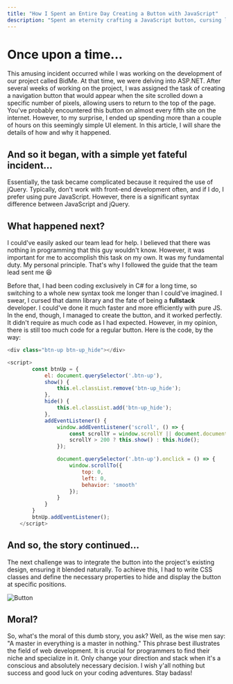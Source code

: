 ```yaml
---
title: "How I Spent an Entire Day Creating a Button with JavaScript"
description: "Spent an eternity crafting a JavaScript button, cursing libraries and fate. Moral: be a master in something, unless you enjoy code-induced hair-pulling marathons!"
---
```


# Once upon a time...

This amusing incident occurred while I was working on the development of our project
called BidMe. At that time, we were delving into ASP.NET. After several weeks of working
on the project, I was assigned the task of creating a navigation button that would appear
when the site scrolled down a specific number of pixels, allowing users to return to the
top of the page. You've probably encountered this button on almost every fifth site on
the internet. However, to my surprise, I ended up spending more than a couple of hours
on this seemingly simple UI element. In this article, I will share the details of how and why it happened.

## And so it began, with a simple yet fateful incident...

Essentially, the task became complicated because it required the use of jQuery. Typically,
don't work with front-end development often, and if I do, I prefer using pure JavaScript.
However, there is a significant syntax difference between JavaScript and jQuery.

## What happened next?

I could've easily asked our team lead for help. I believed that there was nothing in programming that this guy wouldn't know. However, it was important for me to accomplish this task on my own. It was my fundamental duty. My personal principle. That's why I followed the guide that the team lead sent me :laughing:

Before that, I had been coding exclusively in C# for a long time, so switching to a whole new syntax took me longer than I could've imagined.
I swear, I cursed that damn library and the fate of being a **fullstack** developer.
I could've done it much faster and more efficiently with pure JS. In the end, though, I managed to create the button, and it worked perfectly. It didn't require as much code as I had expected.
However, in my opinion, there is still too much code for a regular button.
Here is the code, by the way:

```js
<div class="btn-up btn-up_hide"></div>

<script>
        const btnUp = {
            el: document.querySelector('.btn-up'),
            show() {
                this.el.classList.remove('btn-up_hide');
            },
            hide() {
                this.el.classList.add('btn-up_hide');
            },
            addEventListener() {
                window.addEventListener('scroll', () => {
                    const scrollY = window.scrollY || document.documentElement.scrollTop;
                    scrollY > 200 ? this.show() : this.hide();
                });

                document.querySelector('.btn-up').onclick = () => {
                    window.scrollTo({
                        top: 0,
                        left: 0,
                        behavior: 'smooth'
                    });
                }
            }
        }
        btnUp.addEventListener();
    </script>
```

## And so, the story continued...

The next challenge was to integrate the button into the project's existing design,
ensuring it blended naturally. To achieve this, I had to write CSS classes and define
the necessary properties to hide and display the button at specific positions.

![Button](https://i.ibb.co/M8tm9K5/2023-07-07-031935.jpg)

## Moral?

So, what's the moral of this dumb story, you ask? Well, as the wise men say:
"A master in everything is a master in nothing." This phrase best illustrates the field
of web development. It is crucial for programmers to find their niche and specialize in
it. Only change your direction and stack when it's a conscious and absolutely necessary
decision. I wish y'all nothing but success and good luck on your coding adventures. Stay badass!
